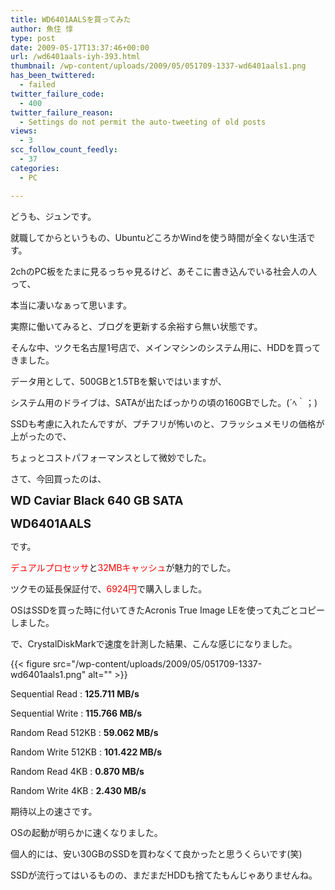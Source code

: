 ```yaml
---
title: WD6401AALSを買ってみた
author: 魚住 惇
type: post
date: 2009-05-17T13:37:46+00:00
url: /wd6401aals-iyh-393.html
thumbnail: /wp-content/uploads/2009/05/051709-1337-wd6401aals1.png
has_been_twittered:
  - failed
twitter_failure_code:
  - 400
twitter_failure_reason:
  - Settings do not permit the auto-tweeting of old posts
views:
  - 3
scc_follow_count_feedly:
  - 37
categories:
  - PC

---
```

どうも、ジュンです。</p> 

就職してからというもの、UbuntuどころかWindを使う時間が全くない生活です。</p> 

2chのPC板をたまに見るっちゃ見るけど、あそこに書き込んでいる社会人の人って、

本当に凄いなぁって思います。</p> 

実際に働いてみると、ブログを更新する余裕すら無い状態です。</p> 

そんな中、ツクモ名古屋1号店で、メインマシンのシステム用に、HDDを買ってきました。

データ用として、500GBと1.5TBを繋いではいますが、

システム用のドライブは、SATAが出たばっかりの頃の160GBでした。(´ﾍ｀；)

SSDも考慮に入れたんですが、プチフリが怖いのと、フラッシュメモリの価格が上がったので、

ちょっとコストパフォーマンスとして微妙でした。</p> 

さて、今回買ったのは、

<span style="font-size: 14pt;"><b>WD Caviar Black 640 GB SATA </b></span>

<span style="font-size: 14pt;"><b>WD6401AALS </b></span>

です。

<span style="color: red;">デュアルプロセッサ</span>と<span style="color: red;">32MBキャッシュ</span>が魅力的でした。

ツクモの延長保証付で、<span style="color: red;">6924円</span>で購入しました。</p> 

OSはSSDを買った時に付いてきたAcronis True Image LEを使って丸ごとコピーしました。

で、CrystalDiskMarkで速度を計測した結果、こんな感じになりました。

{{< figure src="/wp-content/uploads/2009/05/051709-1337-wd6401aals1.png" alt="" >}} </p> 

Sequential Read : **125.711 MB/s** 

Sequential Write :  **115.766 MB/s** 

Random Read 512KB :  **59.062 MB/s** 

Random Write 512KB :  **101.422 MB/s** 

Random Read 4KB :  **0.870 MB/s** 

Random Write 4KB :  **2.430 MB/s** </p> 

期待以上の速さです。

OSの起動が明らかに速くなりました。

個人的には、安い30GBのSSDを買わなくて良かったと思うくらいです(笑)</p> 

SSDが流行ってはいるものの、まだまだHDDも捨てたもんじゃありませんね。